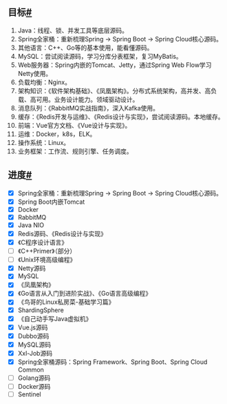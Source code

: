 ## 目标[#](https://www.cnblogs.com/Xianhuii/p/15141494.html#%E7%9B%AE%E6%A0%87)

1. Java：线程、锁、并发工具等底层源码。
2. Spring全家桶：重新梳理Spring -> Spring Boot -> Spring Cloud核心源码。
3. 其他语言：C++、Go等的基本使用，能看懂源码。
4. MySQL：尝试阅读源码，学习分库分表框架，复习MyBatis。
5. Web服务器：Spring内嵌的Tomcat、Jetty，通过Spring Web Flow学习Netty使用。
6. 负载均衡：Nginx。
7. 架构知识：《软件架构基础》、《凤凰架构》。分布式系统架构，高并发、高负载、高可用。业务设计能力。领域驱动设计。
9. 消息队列：《RabbitMQ实战指南》，深入Kafka使用。
10. 缓存：《Redis开发与运维》、《Redis设计与实现》，尝试阅读源码。本地缓存。
11. 前端：Vue官方文档、《Vue设计与实现》。
12. 运维：Docker，k8s，ELK。
13. 操作系统：Linux。
14. 业务框架：工作流、规则引擎、任务调度。

## 进度[#](https://www.cnblogs.com/Xianhuii/p/15141494.html#%E8%BF%9B%E5%BA%A6)

- [x] Spring全家桶：重新梳理Spring -> Spring Boot -> Spring Cloud核心源码。
- [x] Spring Boot内嵌Tomcat
- [x] Docker
- [x] RabbitMQ
- [x] Java NIO
- [x] Redis源码、《Redis设计与实现》
- [x] 《C程序设计语言》
- [ ] 《C++Primer》（部分）
- [ ] 《Unix环境高级编程》
- [x] Netty源码
- [x] MySQL
- [x] 《凤凰架构》
- [x] 《Go语言从入门到进阶实战》、《Go语言高级编程》
- [x] 《鸟哥的Linux私房菜-基础学习篇》
- [x] ShardingSphere
- [x] 《自己动手写Java虚拟机》
- [x] Vue.js源码
- [x] Dubbo源码
- [x] MySQL源码
- [x] Xxl-Job源码
- [x] Spring全家桶源码：Spring Framework、Spring Boot、Spring Cloud Common
- [ ] Golang源码
- [ ] Docker源码
- [ ] Sentinel